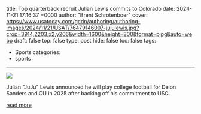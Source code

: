 title: Top quarterback recruit Julian Lewis commits to Colorado
date: 2024-11-21 17:16:37 +0000
author: "Brent Schrotenboer"
cover: https://www.usatoday.com/gcdn/authoring/authoring-images/2024/11/21/USAT/76479146007-jujulewis.jpg?crop=3914,2203,x2,y206&width=1600&height=800&format=pjpg&auto=webp
draft: false
top: false
type: post
hide: false
toc: false
tags:
  - Sports
categories:
  - sports
---

![](https://www.usatoday.com/gcdn/authoring/authoring-images/2024/11/21/USAT/76479146007-jujulewis.jpg?crop=3914,2203,x2,y206&width=1600&height=800&format=pjpg&auto=webp)

Julian "JuJu" Lewis announced he will play college football for Deion Sanders and CU in 2025 after backing off his commitment to USC.

[read more](https://www.usatoday.com/story/sports/ncaaf/2024/11/21/julian-lewis-quarterback-colorado-deion-sanders/76478711007/)
